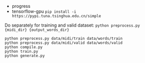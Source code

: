 - progress
- tensorflow-gpu
`pip install -i https://pypi.tuna.tsinghua.edu.cn/simple `

Do separately for training and valid dataset:
`python preprocess.py {midi_dir} {output_words_dir}`

```
python preprocess.py data/midi/train data/words/train
python preprocess.py data/midi/valid data/words/valid
python compile.py
python train.py
python generate.py
```